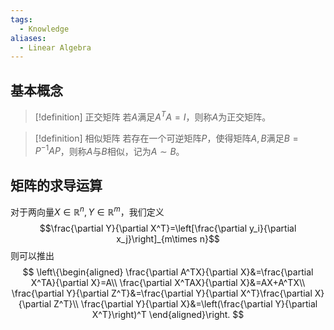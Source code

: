 ```yaml
---
tags:
  - Knowledge
aliases:
  - Linear Algebra
---
```

## 基本概念
> [!definition] 正交矩阵
> 若$A$满足$A^{T}A=I$，则称$A$为正交矩阵。

> [!definition] 相似矩阵
> 若存在一个可逆矩阵$P$，使得矩阵$A,B$满足$B=P^{-1}AP$，则称$A$与$B$相似，记为$A\sim B$。

## 矩阵的求导运算
对于两向量$X\in\mathbb{R}^n,Y\in\mathbb{R}^{m}$，我们定义
$$\frac{\partial Y}{\partial X^T}=\left[\frac{\partial y_i}{\partial x_j}\right]_{m\times n}$$
则可以推出
$$
\left\{\begin{aligned}
\frac{\partial A^TX}{\partial X}&=\frac{\partial X^TA}{\partial X}=A\\
\frac{\partial X^TAX}{\partial X}&=AX+A^TX\\
\frac{\partial Y}{\partial Z^T}&=\frac{\partial Y}{\partial X^T}\frac{\partial X}{\partial Z^T}\\
\frac{\partial Y}{\partial X}&=\left(\frac{\partial Y}{\partial X^T}\right)^T
\end{aligned}\right.
$$